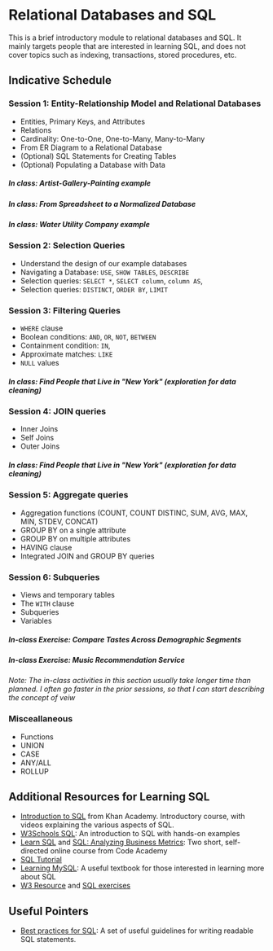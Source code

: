 # Relational Databases and SQL

This is a brief introductory module to relational databases and SQL. It mainly targets people that are interested in learning SQL, and does not cover topics such as indexing, transactions, stored procedures, etc.

## Indicative Schedule

### Session 1: Entity-Relationship Model and Relational Databases

* Entities, Primary Keys, and Attributes
* Relations
* Cardinality: One-to-One, One-to-Many, Many-to-Many
* From ER Diagram to a Relational Database
* (Optional) SQL Statements for Creating Tables
* (Optional) Populating a Database with Data

##### In class: Artist-Gallery-Painting example

##### In class: From Spreadsheet to a Normalized Database

##### In class: Water Utility Company example



### Session 2: Selection Queries

* Understand the design of our example databases
* Navigating a Database: `USE`, `SHOW TABLES`, `DESCRIBE`
* Selection queries: `SELECT *`, `SELECT column`, `column AS`, 
* Selection queries: `DISTINCT`, `ORDER BY`, `LIMIT`


### Session 3: Filtering Queries

* `WHERE` clause
* Boolean conditions: `AND`, `OR`, `NOT`, `BETWEEN`
* Containment condition: `IN`, 
* Approximate matches: `LIKE`
* `NULL` values

##### In class: Find People that Live in "New York" (exploration for data cleaning)


### Session 4: JOIN queries

* Inner Joins
* Self Joins
* Outer Joins

##### In class: Find People that Live in "New York" (exploration for data cleaning)


### Session 5: Aggregate queries

* Aggregation functions (COUNT, COUNT DISTINC, SUM, AVG, MAX, MIN, STDEV, CONCAT)
* GROUP BY on a single attribute
* GROUP BY on multiple attributes
* HAVING clause
* Integrated JOIN and GROUP BY queries

### Session 6: Subqueries

* Views and temporary tables
* The `WITH` clause
* Subqueries
* Variables

##### In-class Exercise: Compare Tastes Across Demographic Segments

##### In-class Exercise: Music Recommendation Service

_Note: The in-class activities in this section usually take longer time than planned. I often go faster
in the prior sessions, so that I can start describing the concept of veiw_

### Misceallaneous

* Functions
* UNION
* CASE
* ANY/ALL
* ROLLUP



## Additional Resources for Learning SQL

* [Introduction to SQL](https://www.khanacademy.org/computing/computer-programming/sql) from Khan Academy. Introductory course, with videos explaining the various aspects of SQL.
* [W3Schools SQL](http://www.w3schools.com/sql/): An introduction to SQL with hands-on examples
* [Learn SQL](https://www.codecademy.com/learn/learn-sql) and [SQL: Analyzing Business Metrics](https://www.codecademy.com/learn/sql-analyzing-business-metrics): Two short, self-directed online course from Code Academy
* [SQL Tutorial](http://www.w3resource.com/sql/tutorials.php) 
* [Learning MySQL](http://shop.oreilly.com/product/9780596008642.do): A useful textbook for those interested in learning more about SQL
* [W3 Resource](https://www.w3resource.com/sql/tutorials.php) and [SQL exercises](https://www.w3resource.com/sql-exercises/)

## Useful Pointers

* [Best practices for SQL](https://data36.com/sql-best-practices-data-analysts/): A set of useful guidelines for writing readable SQL statements.


